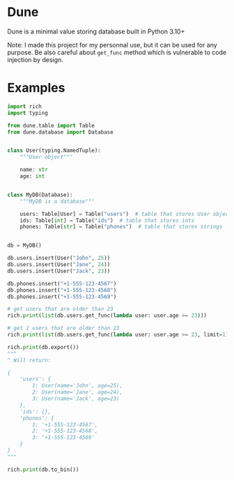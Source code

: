 # Dune

Dune is a minimal value storing database built in Python 3.10+

Note: I made this project for my personnal use, but it can be used for any purpose. Be also careful about `get_func` method which is vulnerable to code injection by design.

# Examples

```python
import rich
import typing

from dune.table import Table
from dune.database import Database


class User(typing.NamedTuple):
    """User object"""

    name: str
    age: int


class MyDB(Database):
    """MyDB is a database"""

    users: Table[User] = Table("users")  # table that stores User objects
    ids: Table[int] = Table("ids")  # table that stores ints
    phones: Table[str] = Table("phones")  # table that stores strings


db = MyDB()

db.users.insert(User("John", 25))
db.users.insert(User("Jane", 24))
db.users.insert(User("Jack", 23))

db.phones.insert("+1-555-123-4567")
db.phones.insert("+1-555-123-4568")
db.phones.insert("+1-555-123-4569")

# get users that are older than 23
rich.print(list(db.users.get_func(lambda user: user.age >= 23)))

# get 1 users that are older than 23
rich.print(list(db.users.get_func(lambda user: user.age >= 23, limit=1)))

rich.print(db.export())
"""
^ Will return:

{
    'users': {
        1: User(name='John', age=25),
        2: User(name='Jane', age=24),
        3: User(name='Jack', age=23)
    },
    'ids': {},
    'phones': {
        1: '+1-555-123-4567',
        2: '+1-555-123-4568',
        3: '+1-555-123-4569'
    }
}
"""

rich.print(db.to_bin())
```